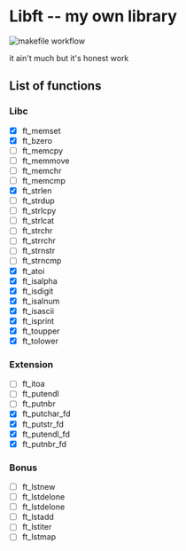 # Libft -- my own library

![makefile workflow](https://github.com/vincent-lafouasse/libft/actions/workflows/makefile.yml/badge.svg)

it ain't much but it's honest work

## List of functions

### Libc

- [x] ft_memset
- [x] ft_bzero
- [ ] ft_memcpy
- [ ] ft_memmove
- [ ] ft_memchr
- [ ] ft_memcmp
- [x] ft_strlen
- [ ] ft_strdup
- [ ] ft_strlcpy
- [ ] ft_strlcat
- [ ] ft_strchr
- [ ] ft_strrchr
- [ ] ft_strnstr
- [ ] ft_strncmp
- [x] ft_atoi
- [x] ft_isalpha
- [x] ft_isdigit
- [x] ft_isalnum
- [x] ft_isascii
- [x] ft_isprint
- [x] ft_toupper
- [x] ft_tolower

### Extension

- [ ] ft_itoa
- [ ] ft_putendl
- [ ] ft_putnbr
- [x] ft_putchar_fd
- [x] ft_putstr_fd
- [x] ft_putendl_fd
- [x] ft_putnbr_fd

### Bonus

-  [ ] ft_lstnew
-  [ ] ft_lstdelone
-  [ ] ft_lstdelone
-  [ ] ft_lstadd
-  [ ] ft_lstiter
-  [ ] ft_lstmap
